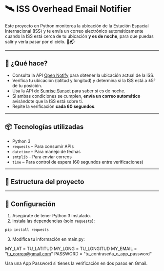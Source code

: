 # 🛰️ ISS Overhead Email Notifier

Este proyecto en Python monitorea la ubicación de la Estación Espacial Internacional (ISS) y te envía un correo electrónico automáticamente cuando la ISS está cerca de tu ubicación **y es de noche**, para que puedas salir y verla pasar por el cielo. 🌌📬

---

## 🚀 ¿Qué hace?

- Consulta la API [Open Notify](http://api.open-notify.org/) para obtener la ubicación actual de la ISS.
- Verifica tu ubicación (latitud y longitud) y determina si la ISS está a ±5° de tu posición.
- Usa la API de [Sunrise Sunset](https://sunrise-sunset.org/api) para saber si es de noche.
- Si ambas condiciones se cumplen, **envía un correo automático** avisándote que la ISS está sobre ti.
- Repite la verificación **cada 60 segundos**.

---

## 📦 Tecnologías utilizadas

- Python 3
- `requests` – Para consumir APIs
- `datetime` – Para manejo de fechas
- `smtplib` – Para enviar correos
- `time` – Para control de espera (60 segundos entre verificaciones)

---

## 📄 Estructura del proyecto


---

## 🔧 Configuración

1. Asegúrate de tener Python 3 instalado.
2. Instala las dependencias (solo `requests`):

```bash
pip install requests
```

3. Modifica tu información en main.py:

MY_LAT = TU_LATITUD
MY_LONG = TU_LONGITUD
MY_EMAIL = "tu_correo@gmail.com"
PASSWORD = "tu_contraseña_o_app_password"

Usa una App Password si tienes la verificación en dos pasos en Gmail.
